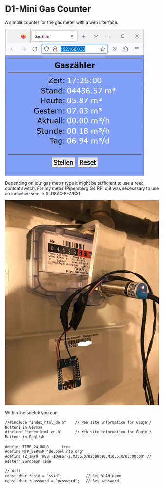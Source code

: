 # D1-Mini Gas Counter

A simple counter for the gas meter with a web interface.

![Counter-German](https://github.com/AK-Homberger/D1Mini-GasCounter/blob/main/Gascounter.png)

Depending on jour gas meter type it might be sufficient to use a reed contcat switch. For my meter (Pipersberg G4 RF1 c)it was necesssary to use an inductive sensor (LJ18A3-8-Z/BX).

![Meter](https://github.com/AK-Homberger/D1Mini-GasCounter/blob/main/Meter.jpg)

Within the scetch you can 

```
//#include "index_html_de.h"    // Web site information for Gauge / Buttons in German
#include "index_html_en.h"      // Web site information for Gauge / Buttons in English

#define TIME_24_HOUR      true
#define NTP_SERVER "de.pool.ntp.org"
#define TZ_INFO "WEST-1DWEST-2,M3.5.0/02:00:00,M10.5.0/03:00:00" // Western European Time

// Wifi
const char *ssid = "ssid";           // Set WLAN name
const char *password = "password";   // Set password
```
